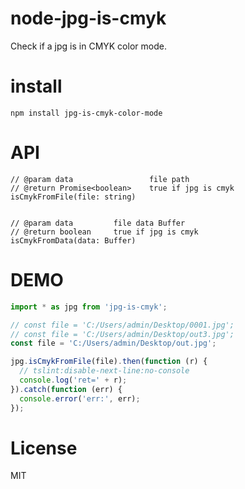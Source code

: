 # node-jpg-is-cmyk
Check if a jpg is in CMYK color mode.

# install 
```
npm install jpg-is-cmyk-color-mode
```

# API
```
// @param data                 file path
// @return Promise<boolean>    true if jpg is cmyk
isCmykFromFile(file: string) 


// @param data         file data Buffer
// @return boolean     true if jpg is cmyk
isCmykFromData(data: Buffer) 
```
# DEMO

```typescript
import * as jpg from 'jpg-is-cmyk';

// const file = 'C:/Users/admin/Desktop/0001.jpg';
// const file = 'C:/Users/admin/Desktop/out3.jpg';
const file = 'C:/Users/admin/Desktop/out.jpg';

jpg.isCmykFromFile(file).then(function (r) {
  // tslint:disable-next-line:no-console
  console.log('ret=' + r);
}).catch(function (err) {
  console.error('err:', err);
});

```

# License
MIT